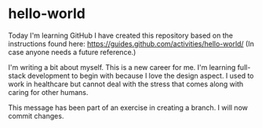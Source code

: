 # hello-world
Today I'm learning GitHub
I have created this repository based on the instructions found here: https://guides.github.com/activities/hello-world/
(In case anyone needs a future reference.)


I'm writing a bit about myself. This is a new career for me. I'm learning full-stack development to begin with because I love the design aspect. I used to work in healthcare but cannot deal with the stress that comes along with caring for other humans. 

This message has been part of an exercise in creating a branch. I will now commit changes. 
